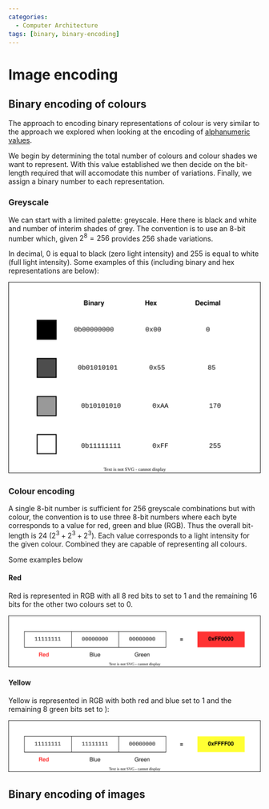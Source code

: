 ```yaml
---
categories:
  - Computer Architecture
tags: [binary, binary-encoding]
---
```


# Image encoding

## Binary encoding of colours

The approach to encoding binary representations of colour is very similar to the approach we explored when looking at the encoding of [alphanumeric values](/Hardware/Binary/Text_encoding.md).

We begin by determining the total number of colours and colour shades we want to represent. With this value established we then decide on the bit-length required that will accomodate this number of variations. Finally, we assign a binary number to each representation.

### Greyscale

We can start with a limited palette: greyscale. Here there is black and white and number of interim shades of grey. The convention is to use an 8-bit number which, given $2^8 = 256$ provides 256 shade variations.

In decimal, 0 is equal to black (zero light intensity) and 255 is equal to white (full light intensity). Some examples of this (including binary and hex representations are below):

![](/img/greyscale-encoding.svg)

### Colour encoding

A single 8-bit number is sufficient for 256 greyscale combinations but with colour, the convention is to use three 8-bit numbers where each byte corresponds to a value for red, green and blue (RGB). Thus the overall bit-length is 24 ($2^3 + 2^3 + 2^3$). Each value corresponds to a light intensity for the given colour. Combined they are capable of representing all colours.

Some examples below

#### Red

Red is represented in RGB with all 8 red bits to set to 1 and the remaining 16 bits for the other two colours set to 0.

![](/img/red-encoding.svg)

#### Yellow

Yellow is represented in RGB with both red and blue set to 1 and the remaining 8 green bits set to ):

![](/img/yellow-encoding.svg)

## Binary encoding of images
